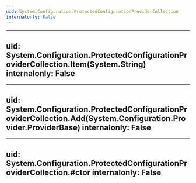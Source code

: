 ```yaml
---
uid: System.Configuration.ProtectedConfigurationProviderCollection
internalonly: False
---
```


---
uid: System.Configuration.ProtectedConfigurationProviderCollection.Item(System.String)
internalonly: False
---

---
uid: System.Configuration.ProtectedConfigurationProviderCollection.Add(System.Configuration.Provider.ProviderBase)
internalonly: False
---

---
uid: System.Configuration.ProtectedConfigurationProviderCollection.#ctor
internalonly: False
---
